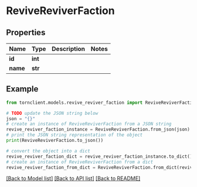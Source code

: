 # ReviveReviverFaction


## Properties

Name | Type | Description | Notes
------------ | ------------- | ------------- | -------------
**id** | **int** |  | 
**name** | **str** |  | 

## Example

```python
from tornclient.models.revive_reviver_faction import ReviveReviverFaction

# TODO update the JSON string below
json = "{}"
# create an instance of ReviveReviverFaction from a JSON string
revive_reviver_faction_instance = ReviveReviverFaction.from_json(json)
# print the JSON string representation of the object
print(ReviveReviverFaction.to_json())

# convert the object into a dict
revive_reviver_faction_dict = revive_reviver_faction_instance.to_dict()
# create an instance of ReviveReviverFaction from a dict
revive_reviver_faction_from_dict = ReviveReviverFaction.from_dict(revive_reviver_faction_dict)
```
[[Back to Model list]](../README.md#documentation-for-models) [[Back to API list]](../README.md#documentation-for-api-endpoints) [[Back to README]](../README.md)


